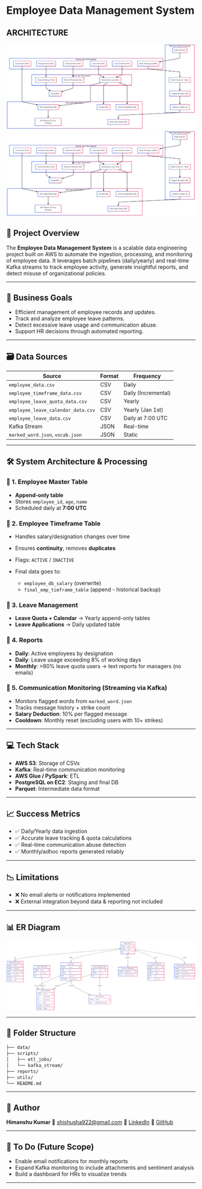 # Employee Data Management System

## ARCHITECTURE
![Mermaid Chart](./mermaid-diagram.png)
![Mermaid Chart](./mermaid-diagram_01.png)

## 🚀 Project Overview

The **Employee Data Management System** is a scalable data engineering project built on AWS to automate the ingestion, processing, and monitoring of employee data. It leverages batch pipelines (daily/yearly) and real-time Kafka streams to track employee activity, generate insightful reports, and detect misuse of organizational policies.

---

## 📌 Business Goals

* Efficient management of employee records and updates.
* Track and analyze employee leave patterns.
* Detect excessive leave usage and communication abuse.
* Support HR decisions through automated reporting.

---

## 🗃️ Data Sources

| Source                             | Format | Frequency           |
| ---------------------------------- | ------ | ------------------- |
| `employee_data.csv`                | CSV    | Daily               |
| `employee_timeframe_data.csv`      | CSV    | Daily (Incremental) |
| `employee_leave_quota_data.csv`    | CSV    | Yearly              |
| `employee_leave_calendar_data.csv` | CSV    | Yearly (Jan 1st)    |
| `employee_leave_data.csv`          | CSV    | Daily at 7:00 UTC   |
| Kafka Stream                       | JSON   | Real-time           |
| `marked_word.json`, `vocab.json`   | JSON   | Static              |

---

## 🛠️ System Architecture & Processing

### 🔹 1. Employee Master Table

* **Append-only table**
* Stores `employee_id`, `age`, `name`
* Scheduled daily at **7:00 UTC**

### 🔹 2. Employee Timeframe Table

* Handles salary/designation changes over time
* Ensures **continuity**, removes **duplicates**
* Flags: `ACTIVE` / `INACTIVE`
* Final data goes to:

  * `employee_db_salary` (overwrite)
  * `final_emp_timframe_table` (append - historical backup)

### 🔹 3. Leave Management

* **Leave Quota + Calendar** → Yearly append-only tables
* **Leave Applications** → Daily updated table

### 🔹 4. Reports

* **Daily**: Active employees by designation
* **Daily**: Leave usage exceeding 8% of working days
* **Monthly**: >80% leave quota users → text reports for managers (no emails)

### 🔹 5. Communication Monitoring (Streaming via Kafka)

* Monitors flagged words from `marked_word.json`
* Tracks message history + strike count
* **Salary Deduction**: 10% per flagged message
* **Cooldown**: Monthly reset (excluding users with 10+ strikes)

---

## 💻 Tech Stack

* **AWS S3**: Storage of CSVs
* **Kafka**: Real-time communication monitoring
* **AWS Glue / PySpark**: ETL
* **PostgreSQL on EC2**: Staging and final DB
* **Parquet**: Intermediate data format

---

## 📈 Success Metrics

* ✅ Daily/Yearly data ingestion
* ✅ Accurate leave tracking & quota calculations
* ✅ Real-time communication abuse detection
* ✅ Monthly/adhoc reports generated reliably

---

## 📉 Limitations

* ❌ No email alerts or notifications implemented
* ❌ External integration beyond data & reporting not included

---

## 📊 ER Diagram

![ER Diagram](./er-diagram.png)

---

## 📂 Folder Structure

```
├── data/
├── scripts/
│   ├── etl_jobs/
│   └── kafka_stream/
├── reports/
├── utils/
└── README.md
```

---

## 👤 Author

**Himanshu Kumar**
📧 [shishusha922@gmail.com](mailto:shishusha922@gmail.com)
🔗 [LinkedIn](https://www.linkedin.com/in/himanshu-kumar-7136811b0/)
🔗 [GitHub](https://github.com/himan1009)

---

## 📌 To Do (Future Scope)

* Enable email notifications for monthly reports
* Expand Kafka monitoring to include attachments and sentiment analysis
* Build a dashboard for HRs to visualize trends

---
